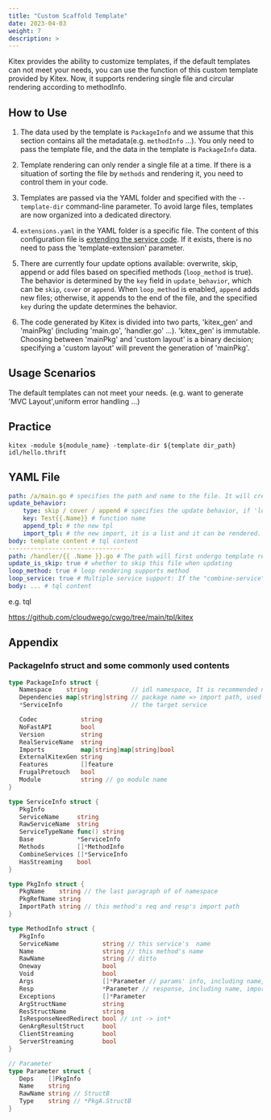 ```yaml
---
title: "Custom Scaffold Template"
date: 2023-04-03
weight: 7
description: >
---
```


Kitex provides the ability to customize templates, if the default templates can not meet your needs, you can use the function of this custom template provided by Kitex. Now, it supports rendering single file and circular rendering according to methodInfo.

## How to Use

1. The data used by the template is `PackageInfo` and we assume that this section contains all the metadata(e.g. `methodInfo` ...). You only need to pass the template file, and the data in the template is `PackageInfo` data.

2. Template rendering can only render a single file at a time. If there is a situation of sorting the file by `methods` and rendering it, you need to control them in your code.

3. Templates are passed via the YAML folder and specified with the `--template-dir` command-line parameter. To avoid large files, templates are now organized into a dedicated directory.

4. `extensions.yaml` in the YAML folder is a specific file. The content of this configuration file is [extending the service code](https://www.cloudwego.io/docs/kitex/tutorials/code-gen/template_extension/). If it exists, there is no need to pass the 'template-extension' parameter.

5. There are currently four update options available: overwrite, skip, append or add files based on specified methods (`loop_method` is true). The behavior is determined by the `key` field in `update_behavior`, which can be `skip`, `cover` or `append`. When `loop_method` is enabled, `append` adds new files; otherwise, it appends to the end of the file, and the specified `key` during the update determines the behavior.

6. The code generated by Kitex is divided into two parts, 'kitex_gen' and 'mainPkg' (including 'main.go', 'handler.go' ...). 'kitex_gen' is immutable. Choosing between 'mainPkg' and 'custom layout' is a binary decision; specifying a 'custom layout' will prevent the generation of 'mainPkg'.

   

## Usage Scenarios

The default templates can not meet your needs. (e.g. want to generate 'MVC Layout',uniform error handling ...)



## Practice

```console
kitex -module ${module_name} -template-dir ${template dir_path} idl/hello.thrift
```



## YAML File

```yaml
path: /a/main.go # specifies the path and name to the file. It will create the 'a' folder and 'main.go' file in the 'a' folder
update_behavior:
    type: skip / cover / append # specifies the update behavior, if 'loop_methor' is true, append is not supported.the default value is skip
    key: Test{{.Name}} # function name
    append_tpl: # the new tpl
    import_tpl: # the new import, it is a list and it can be rendered. Each item in the list supports rendering multiple imports in a loop, separated by spaces, such as: "\"a/b/c\" \"d/e/f\""
body: template content # tql content
--------------------------------
path: /handler/{{ .Name }}.go # The path will first undergo template rendering. If loop_service and loop_method are specified, it will be loop rendered. The data used for rendering is the current rendered single service (method).
update_is_skip: true # whether to skip this file when updating
loop_method: true # loop rendering supports method
loop_service: true # Multiple service support: If the "combine-service" command is set in the generation command and "loop_service: true" is specified in the template, the corresponding template file will be rendered in a loop according to the service during generation. It is the same format as loop_method, and will use the current template to loop render each service. It can be used simultaneously with loop_method.
body: ... # tql content
```



e.g. tql

https://github.com/cloudwego/cwgo/tree/main/tpl/kitex



## Appendix

### PackageInfo struct and some commonly used contents

```go
type PackageInfo struct {
   Namespace    string            // idl namespace, It is recommended not to use under pb
   Dependencies map[string]string // package name => import path, used for searching imports
   *ServiceInfo                   // the target service

   Codec            string
   NoFastAPI        bool
   Version          string
   RealServiceName  string
   Imports          map[string]map[string]bool 
   ExternalKitexGen string
   Features         []feature
   FrugalPretouch   bool
   Module           string // go module name
}

type ServiceInfo struct {
   PkgInfo
   ServiceName     string
   RawServiceName  string
   ServiceTypeName func() string
   Base            *ServiceInfo
   Methods         []*MethodInfo
   CombineServices []*ServiceInfo
   HasStreaming    bool
}

type PkgInfo struct {
   PkgName    string // the last paragraph of of namespace
   PkgRefName string
   ImportPath string // this method's req and resp's import path
}

type MethodInfo struct {
   PkgInfo
   ServiceName            string // this service's  name
   Name                   string // this method's name
   RawName                string // ditto
   Oneway                 bool
   Void                   bool
   Args                   []*Parameter // params' info, including name, import path, and type
   Resp                   *Parameter // response, including name, import path, and type
   Exceptions             []*Parameter
   ArgStructName          string
   ResStructName          string
   IsResponseNeedRedirect bool // int -> int*
   GenArgResultStruct     bool
   ClientStreaming        bool
   ServerStreaming        bool
}

// Parameter 
type Parameter struct {
   Deps    []PkgInfo 
   Name    string  
   RawName string // StructB
   Type    string // *PkgA.StructB
}
```

